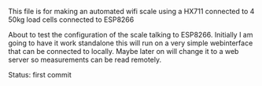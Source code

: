 This file is for making an automated wifi scale using a HX711 connected to 4 50kg load cells connected to ESP8266


About to test the configuration of the scale talking to ESP8266. Initially I am going to have it work standalone
	this will run on a very simple webinterface that can be connected to locally. Maybe later on will change it
	to a web server so measurements can be read remotely.

Status:
	first commit
